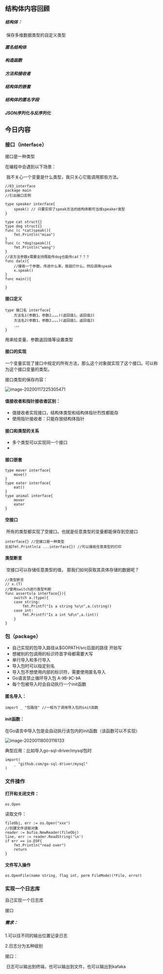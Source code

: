 ## 结构体内容回顾

##### 结构体：

​	保存多维数据类型的自定义类型

##### 匿名结构体

##### 构造函数

##### 方法和接收者

##### 结构体的嵌套

##### 结构体的匿名字段

##### JSON序列化与反序列化

## 今日内容

### 接口（interface）

接口是一种类型

在编程中会遇到以下场景：

​		我不关心一个变量是什么类型，我只关心它能调用那些方法。

```
//03_interface
package main
//引出接口实例

type speaker interface{
	speak() // 只要实现了speak方法的结构体都可当成speaker类型
}

type cat struct{}
type dog struct{}
func (c *cat)speak(){
	fmt.Println("miao")
}
func (c *dog)speak(){
	fmt.Println("wang")
}
//该方法参数x需要支持既能传dog也能传cat？？？
func da(x){
	//接收一个参数，传进什么来，我就打什么。然后调用speak
	x.speak()
}
func main(){

}
```

#### 接口定义

```
type 接口名 interface{
	方法名1(参数1，参数2，。。。)(返回值1，返回值2)
	方法名2(参数1，参数2，。。。)(返回值1，返回值2)
	.。。
}
```

用来给变量、参数返回值等设置类型

#### 接口的实现

一个变量实现了接口中规定的所有方法，那么这个对象就实现了这个接口。可以称为这个接口变量的类型。

接口类型的保存内容：

![image-20200117225305471](assets/image-20200117225305471.png)

#### 值接收者和指针接收者区别：

- 值接收者实现接口，结构体类型和结构体指针烈性都能存
- 使用指针接收者：只能存放结构体指针

#### 接口和类型的关系

- 多个类型可以实现同一个接口
- 

#### 接口嵌套

```
type mover interface{
	move()
}
type eater interface{
	eat()
}
type animal interface{
	mover
	eater
}
```

#### 空接口

​		所有的类型都实现了空接口。也就是任意类型的变量都能保存到空接口

```
interface{} //空接口是一种类型
比如fmt.Println(a ...interface{}) //可以接收任意类型的打印
```

#### 类型断言

​		空接口可以存储任意类型的值， 那我们如何获取其具体存储的数据呢？

```
//类型断言
// x.(T)
//使用switch进行类型判断
func asserts(a interface{}){
	switch a.(type){
	case string:
		fmt.Printf("Is a string %s\n",a.(string))
	case int:
		fmt.Printf("Is a int %d\n",a.(int))
	}
}
```

### 包（package）

- 自己实现的包导入路径从$GOPATH/src后面的路径 开始写
- 想被别的包调用的标识符首字母都需要大写
- 单行导入和多行导入
- 导入包时可以指定别名
- 导入包不想使用内部的标识符，需要使用匿名导入
- Go语言禁止循环导入包 A-》B-》C-》A
- 每个包被导入时会自动执行一个init函数

#### 匿名导入：

```
import _ "包路径" //一般为了调用导入包的init函数
```

#### init函数：

在Go语言中导入包是会自动执行该包内的init函数（该函数可以不实现）

![image-20200118003116133](assets/image-20200118003116133.png)

典型应用：比如导入go-sql-driver/mysql包时

```
import(
	_ "github.com/go-sql-driver/mysql"
)
```



### 文件操作

#### 打开和关闭文件：

```
os.Open
```

读取文件：

```
fileObj, err := os.Open("xxx")
//创建文件读取对象
reader := bufio.NewReader(fileObj)
line, err := reader.ReadString('\n')
if err == io.EOF{
	fmt.Println("read over")
	return
}
```

#### 文件写入操作

```
os.OpenFile(name string, flag int, perm FileMode)(*File, error)
```



### 实现一个日志库

自己实现一个日志库

接口

##### 需求：

1.可以往不同的输出位置记录日志

2.日志分为五种级别

接口：

​	日志可以输出到终端，也可以输出到文件，也可以输出到kafaka



